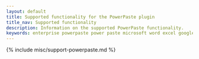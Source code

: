 ```yaml
---
layout: default
title: Supported functionality for the PowerPaste plugin
title_nav: Supported functionality
description: Information on the supported PowerPaste functionality.
keywords: enterprise powerpaste power paste microsoft word excel google docs
---
```


{% include misc/support-powerpaste.md %}